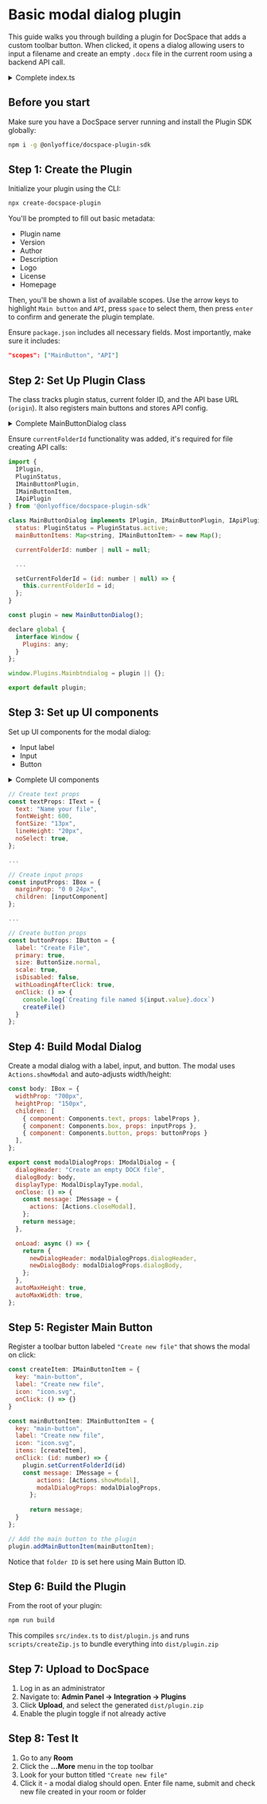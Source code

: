 # Basic modal dialog plugin

This guide walks you through building a plugin for DocSpace that adds a custom toolbar button. When clicked, it opens a dialog allowing users to input a filename and create an empty `.docx` file in the current room using a backend API call.

<details>
  <summary>Complete index.ts</summary>

``` js
// For plugin
import { 
  IPlugin, 
  PluginStatus, 
  IMainButtonPlugin, 
  IMainButtonItem, 
  IApiPlugin 
} from '@onlyoffice/docspace-plugin-sdk'

// For Modal
import { 
  Actions, 
  Components, 
  IBox, 
  IText, 
  IMessage, 
  IModalDialog, 
  ModalDisplayType, 
  IButton, 
  ButtonSize,
  IInput,
  InputAutocomplete,
  InputSize,
  InputType,
  InputGroup
} from "@onlyoffice/docspace-plugin-sdk"

class MainButtonDialog implements IPlugin, IMainButtonPlugin, IApiPlugin {
  status: PluginStatus = PluginStatus.active;
  mainButtonItems: Map<string, IMainButtonItem> = new Map();

  currentFolderId: number | null = null;

  onLoadCallback = async () => {};
           
  updateStatus = (status: PluginStatus) => {
    this.status = status;
  };
          
  getStatus = () => {
    return this.status;
  };
          
  setOnLoadCallback = (callback: () => Promise<void>) => {
    this.onLoadCallback = callback;
  };
        
  addMainButtonItem = (item: IMainButtonItem ): void => {
    this.mainButtonItems.set(item.key, item);
  };
        
  getMainButtonItems = (): Map<string, IMainButtonItem > => {
    return this.mainButtonItems;
  };
        
  updateMainButtonItem = (item: IMainButtonItem): void => {
    this.mainButtonItems.set(item.key, item);
  };
  
  origin = "";
  proxy = "";
  prefix = "";

  setOrigin = (origin: string): void => {
    this.origin = origin;
  };

  getOrigin = (): string => {
    return this.origin;
  };

  setProxy = (proxy: string): void => {
    this.proxy = proxy;
  };

  getProxy = (): string => {
    return this.proxy;
  }

  setPrefix = (prefix: string): void => {
    this.prefix = prefix;
  };

  getPrefix = (): string => {
    return this.prefix;
  };

  setAPI = (origin: string, proxy: string, prefix: string): void => {
    this.origin = origin;
    this.proxy = proxy;
    this.prefix = prefix;
  };

  getAPI = (): {origin: string; proxy: string; prefix: string} => {
    return { origin: this.origin, proxy: this.proxy, prefix: this.prefix };
  };

  setCurrentFolderId = (id: number | null) => {
    this.currentFolderId = id;
  };
}

const plugin = new MainButtonDialog();

// Create text props
const labelProps: IText = {
  text: "Name your file",
  fontWeight: 600,
  fontSize: "13px",
  lineHeight: "20px",
  noSelect: true,
};

// Create input props
const onChange = (value: string) => {
  input.value = value;
  const message: IMessage = {
    actions: [Actions.updateProps],
    newProps: input,
  };
  return message;
};

const input: IInput = {
  value: "",
  onChange,
  scale: true,
  size: InputSize.base,
  type: InputType.text,
  autoComplete: InputAutocomplete.off,
};

const inputComponent: InputGroup = {
  component: Components.input,
  props: input,
};

const inputProps: IBox = {
  marginProp: "0 0 24px",
  children: [inputComponent]
};

// Create button props
const createFile = () => {
  fetch(
    `${plugin.getOrigin()}/api/2.0/files/${plugin.currentFolderId}/file`,
    {
      method: "POST",
      headers: {
        "Content-Type": "application/json;charset=utf-8",
      },
      body: JSON.stringify({
        title: `${input.value}.docx`
      }),
    }
  );
};

const buttonProps: IButton = {
  label: "Create File",
  primary: true,
  size: ButtonSize.normal,
  scale: true,
  isDisabled: false,
  withLoadingAfterClick: true,
  onClick: () => {
    console.log(`Creating file named ${input.value}.docx`)
    createFile()
  }
};

// Add label, input, and button components with props to the modal
const body: IBox = {
  widthProp: "700px",
  heightProp: "150px",
  children: [
    { component: Components.text, props: labelProps },
    { component: Components.box, props: inputProps },
    { component: Components.button, props: buttonProps }
  ],
};

export const modalDialogProps: IModalDialog = {
  dialogHeader: "Create an empty DOCX file",
  dialogBody: body,
  displayType: ModalDisplayType.modal,
  onClose: () => {
    const message: IMessage = {
      actions: [Actions.closeModal],
    };
    return message;
  },

  onLoad: async () => {
    return {
      newDialogHeader: modalDialogProps.dialogHeader,
      newDialogBody: modalDialogProps.dialogBody,
    };
  },
  autoMaxHeight: true,
  autoMaxWidth: true,
};

// Create the main button with modal on click
const createItem: IMainButtonItem = {
  key: "main-button",
  label: "Create new file",
  icon: "icon.svg",
  onClick: () => {}
}

const mainButtonItem: IMainButtonItem = {
  key: "main-button",
  label: "Create new file",
  icon: "icon.svg",
  items: [createItem],
  onClick: (id: number) => {
    plugin.setCurrentFolderId(id)
    const message: IMessage = {
        actions: [Actions.showModal],
        modalDialogProps: modalDialogProps,
      };
  
      return message;
  }
};

// Add the main button to the plugin
plugin.addMainButtonItem(mainButtonItem);

declare global {
  interface Window {
    Plugins: any;
  }
};

window.Plugins.Mainbtndialog = plugin || {};

export default plugin;
```

</details>

## Before you start

Make sure you have a DocSpace server running and install the Plugin SDK globally:

```bash
npm i -g @onlyoffice/docspace-plugin-sdk
```

## Step 1: Create the Plugin

Initialize your plugin using the CLI:

```bash
npx create-docspace-plugin
```

You'll be prompted to fill out basic metadata:
- Plugin name
- Version
- Author
- Description
- Logo
- License
- Homepage

Then, you'll be shown a list of available scopes.
Use the arrow keys to highlight `Main button` and `API`, press `space` to select them, then press `enter` to confirm and generate the plugin template.

Ensure `package.json` includes all necessary fields. Most importantly, make sure it includes:
```json
"scopes": ["MainButton", "API"]
```

## Step 2: Set Up Plugin Class

The class tracks plugin status, current folder ID, and the API base URL (`origin`). It also registers main buttons and stores API config.
<details>
  <summary>Complete MainButtonDialog class</summary>

``` js
import { 
  IPlugin, 
  PluginStatus, 
  IMainButtonPlugin, 
  IMainButtonItem, 
  IApiPlugin 
} from '@onlyoffice/docspace-plugin-sdk'

class MainButtonDialog implements IPlugin, IMainButtonPlugin, IApiPlugin {
  status: PluginStatus = PluginStatus.active;
  mainButtonItems: Map<string, IMainButtonItem> = new Map();

  currentFolderId: number | null = null;

  onLoadCallback = async () => {};
           
  updateStatus = (status: PluginStatus) => {
    this.status = status;
  };
          
  getStatus = () => {
    return this.status;
  };
          
  setOnLoadCallback = (callback: () => Promise<void>) => {
    this.onLoadCallback = callback;
  };
        
  addMainButtonItem = (item: IMainButtonItem ): void => {
    this.mainButtonItems.set(item.key, item);
  };
        
  getMainButtonItems = (): Map<string, IMainButtonItem > => {
    return this.mainButtonItems;
  };
        
  updateMainButtonItem = (item: IMainButtonItem): void => {
    this.mainButtonItems.set(item.key, item);
  };
  
  origin = "";
  proxy = "";
  prefix = "";

  setOrigin = (origin: string): void => {
    this.origin = origin;
  };

  getOrigin = (): string => {
    return this.origin;
  };

  setProxy = (proxy: string): void => {
    this.proxy = proxy;
  };

  getProxy = (): string => {
    return this.proxy;
  }

  setPrefix = (prefix: string): void => {
    this.prefix = prefix;
  };

  getPrefix = (): string => {
    return this.prefix;
  };

  setAPI = (origin: string, proxy: string, prefix: string): void => {
    this.origin = origin;
    this.proxy = proxy;
    this.prefix = prefix;
  };

  getAPI = (): {origin: string; proxy: string; prefix: string} => {
    return { origin: this.origin, proxy: this.proxy, prefix: this.prefix };
  };

  setCurrentFolderId = (id: number | null) => {
    this.currentFolderId = id;
  };
}

const plugin = new MainButtonDialog();

declare global {
  interface Window {
    Plugins: any;
  }
};

window.Plugins.Mainbtndialog = plugin || {};

export default plugin;
```

</details>

Ensure `currentFolderId` functionality was added, it's required for file creating API calls:

```js
import { 
  IPlugin, 
  PluginStatus, 
  IMainButtonPlugin, 
  IMainButtonItem, 
  IApiPlugin 
} from '@onlyoffice/docspace-plugin-sdk'

class MainButtonDialog implements IPlugin, IMainButtonPlugin, IApiPlugin {
  status: PluginStatus = PluginStatus.active;
  mainButtonItems: Map<string, IMainButtonItem> = new Map();

  currentFolderId: number | null = null;

  ...

  setCurrentFolderId = (id: number | null) => {
    this.currentFolderId = id;
  };
}

const plugin = new MainButtonDialog();

declare global {
  interface Window {
    Plugins: any;
  }
};

window.Plugins.Mainbtndialog = plugin || {};

export default plugin;
```

## Step 3: Set up UI components

Set up UI components for the modal dialog:
- Input label
- Input
- Button

<details>
  <summary>Complete UI components</summary>

``` js
// Create text props
const labelProps: IText = {
  text: "Name your file",
  fontWeight: 600,
  fontSize: "13px",
  lineHeight: "20px",
  noSelect: true,
};

// Create input props
const onChange = (value: string) => {
  input.value = value;
  const message: IMessage = {
    actions: [Actions.updateProps],
    newProps: input,
  };
  return message;
};

const input: IInput = {
  value: "",
  onChange,
  scale: true,
  size: InputSize.base,
  type: InputType.text,
  autoComplete: InputAutocomplete.off,
};

const inputComponent: InputGroup = {
  component: Components.input,
  props: input,
};

const inputProps: IBox = {
  marginProp: "0 0 24px",
  children: [inputComponent]
};

// Create button props
const createFile = () => {
  fetch(
    `${plugin.getOrigin()}/api/2.0/files/${plugin.currentFolderId}/file`,
    {
      method: "POST",
      headers: {
        "Content-Type": "application/json;charset=utf-8",
      },
      body: JSON.stringify({
        title: `${input.value}.docx`
      }),
    }
  );
};

const buttonProps: IButton = {
  label: "Create File",
  primary: true,
  size: ButtonSize.normal,
  scale: true,
  isDisabled: false,
  withLoadingAfterClick: true,
  onClick: () => {
    console.log(`Creating file named ${input.value}.docx`)
    createFile()
  }
};
```
</details>

``` js
// Create text props
const textProps: IText = {
  text: "Name your file",
  fontWeight: 600,
  fontSize: "13px",
  lineHeight: "20px",
  noSelect: true,
};

...

// Create input props
const inputProps: IBox = {
  marginProp: "0 0 24px",
  children: [inputComponent]
};

...

// Create button props
const buttonProps: IButton = {
  label: "Create File",
  primary: true,
  size: ButtonSize.normal,
  scale: true,
  isDisabled: false,
  withLoadingAfterClick: true,
  onClick: () => {
    console.log(`Creating file named ${input.value}.docx`)
    createFile()
  }
};
```

## Step 4: Build Modal Dialog

Create a modal dialog with a label, input, and button. The modal uses `Actions.showModal` and auto-adjusts width/height:

```js
const body: IBox = {
  widthProp: "700px",
  heightProp: "150px",
  children: [
    { component: Components.text, props: labelProps },
    { component: Components.box, props: inputProps },
    { component: Components.button, props: buttonProps }
  ],
};

export const modalDialogProps: IModalDialog = {
  dialogHeader: "Create an empty DOCX file",
  dialogBody: body,
  displayType: ModalDisplayType.modal,
  onClose: () => {
    const message: IMessage = {
      actions: [Actions.closeModal],
    };
    return message;
  },

  onLoad: async () => {
    return {
      newDialogHeader: modalDialogProps.dialogHeader,
      newDialogBody: modalDialogProps.dialogBody,
    };
  },
  autoMaxHeight: true,
  autoMaxWidth: true,
};
```

## Step 5: Register Main Button

Register a toolbar button labeled `"Create new file"` that shows the modal on click:

```js
const createItem: IMainButtonItem = {
  key: "main-button",
  label: "Create new file",
  icon: "icon.svg",
  onClick: () => {}
}

const mainButtonItem: IMainButtonItem = {
  key: "main-button",
  label: "Create new file",
  icon: "icon.svg",
  items: [createItem],
  onClick: (id: number) => {
    plugin.setCurrentFolderId(id)
    const message: IMessage = {
        actions: [Actions.showModal],
        modalDialogProps: modalDialogProps,
      };
  
      return message;
  }
};

// Add the main button to the plugin
plugin.addMainButtonItem(mainButtonItem);
```

Notice that `folder ID` is set here using Main Button ID.

## Step 6: Build the Plugin

From the root of your plugin:

```bash
npm run build
```

This compiles `src/index.ts` to `dist/plugin.js` and runs `scripts/createZip.js` to bundle everything into `dist/plugin.zip`

## Step 7: Upload to DocSpace

1. Log in as an administrator
2. Navigate to: **Admin Panel → Integration → Plugins**
3. Click **Upload**, and select the generated `dist/plugin.zip`
4. Enable the plugin toggle if not already active

## Step 8: Test It

1. Go to any **Room**
2. Click the **...More** menu in the top toolbar
3. Look for your button titled `"Create new file"`
4. Click it - a modal dialog should open. Enter file name, submit and check new file created in your room or folder